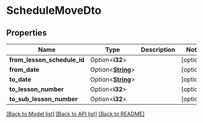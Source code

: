 # ScheduleMoveDto

## Properties

Name | Type | Description | Notes
------------ | ------------- | ------------- | -------------
**from_lesson_schedule_id** | Option<**i32**> |  | [optional]
**from_date** | Option<[**String**](string.md)> |  | [optional]
**to_date** | Option<[**String**](string.md)> |  | [optional]
**to_lesson_number** | Option<**i32**> |  | [optional]
**to_sub_lesson_number** | Option<**i32**> |  | [optional]

[[Back to Model list]](../README.md#documentation-for-models) [[Back to API list]](../README.md#documentation-for-api-endpoints) [[Back to README]](../README.md)


